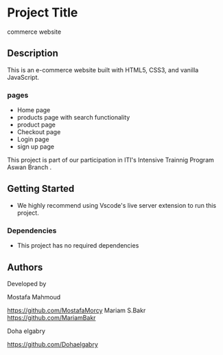 # Project Title
commerce website
## Description
This is an e-commerce website built with HTML5, CSS3, and vanilla JavaScript.
### pages
- Home page
- products page with search functionality
- product page
- Checkout page
- Login page
- sign up page

This project is part of our participation in ITI's Intensive Trainnig Program Aswan Branch <MERAN STACK>.

## Getting Started

- We highly recommend using Vscode's live server extension to run this project.

### Dependencies

- This project has no required dependencies

## Authors

Developed by

Mostafa Mahmoud

<https://github.com/MostafaMorcy>
Mariam S.Bakr
<https://github.com/MariamBakr>

Doha elgabry

<https://github.com/Dohaelgabry>
